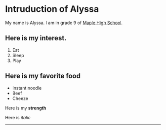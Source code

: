 # Intruduction of Alyssa

My name is Alyssa. I am in grade 9 of
[Maple High School](http://www.yrdsb.ca/schools/maple.hs/Pages/default.aspx).

## Here is my interest.

1. Eat
1. Sleep
1. Play

## Here is my favorite food

- Instant noodle
- Beef
- Cheeze

Here is my **strength**

Here is _italic_

---
